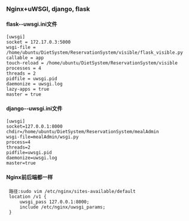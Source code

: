 ### Nginx+uWSGI, django, flask

#### flask--uwsgi.ini文件

```
[uwsgi]
socket = 172.17.0.3:5000
wsgi-file = /home/ubuntu/DietSystem/ReservationSystem/visible/flask_visible.py
callable = app
touch-reload = /home/ubuntu/DietSystem/ReservationSystem/visible
processes = 4
threads = 2
pidfile = uwsgi.pid
daemonize = uwsgi.log
lazy-apps = true
master = true
```

#### django--uwsgi.ini文件

```
[uwsgi]
socket=127.0.0.1:8000
chdir=/home/ubuntu/DietSystem/ReservationSystem/mealAdmin
wsgi-file=mealAdmin/wsgi.py
process=4
threads=2
pidfile=uwsgi.pid
daemonize=uwsgi.log
master=true
```

#### Nginx前后端都一样

```
 路径:sudo vim /etc/nginx/sites-available/default
 location /v1 {
     uwsgi_pass 127.0.0.1:8000;
     include /etc/nginx/uwsgi_params;
 }
```

